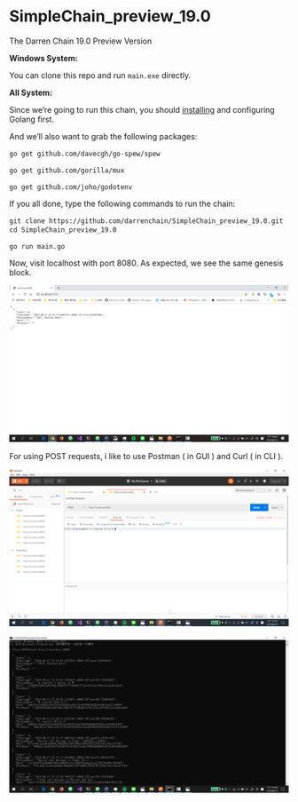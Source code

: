 # SimpleChain_preview_19.0
The Darren Chain 19.0 Preview Version

__Windows System:__

You can clone this repo and run <code>main.exe</code> directly.

__All System:__

Since we’re going to run this chain, you should <a href="https://golang.org/dl/">installing</a> and configuring Golang first.

And we’ll also want to grab the following packages:

```shell
go get github.com/davecgh/go-spew/spew
```

```shell
go get github.com/gorilla/mux
```

```shell
go get github.com/joho/godotenv
```

If you all done, type the following commands to run the chain:

```shell
git clone https://github.com/darrenchain/SimpleChain_preview_19.0.git
cd SimpleChain_preview_19.0
```

```shell
go run main.go
```

Now, visit localhost with port 8080. As expected, we see the same genesis block.

![Get genesis block](assets/img_01.png)

For using POST requests, i like to use Postman ( in GUI ) and Curl ( in CLI ).

![POST method in Postman](assets/img_03.png)

![Get method in curl](assets/img_02.png)
